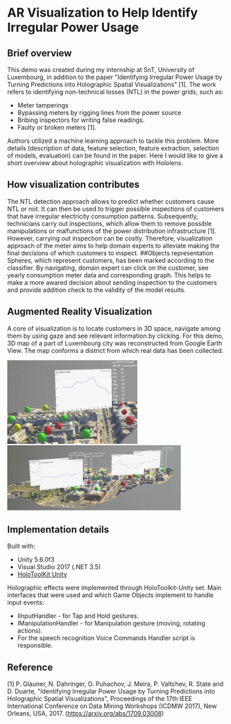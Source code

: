 # AR Visualization to Help Identify Irregular Power Usage

## Brief overview

This demo was created during my internship at SnT, University of Luxembourg, in addition to the paper "Identifying Irregular Power Usage by Turning Predictions into Holographic Spatial Visualizations" [1]. The work refers to identifying non-technical losses (NTL) in the power grids, such as:

* Meter tamperings
* Bypassing meters by rigging lines from the power source
* Bribing inspectors for writing false readings.
* Faulty or broken meters [1].   

Authors utilized a machine learning approach to tackle this problem. More details (description of data, feature selection, feature extraction, selection of models, evaluation) can be found in the paper. Here I would like to give a short overview about holographic visualization with Hololens. 

## How visualization contributes

The NTL detection approach allows to predict whether customers cause NTL or not. It can then be used to trigger possible inspections of customers that have irregular electricity consumption patterns. Subsequently, technicians carry out inspections, which allow them to remove possible manipulations or malfunctions of the power distribution infrastructure [1]. However, carrying out inspection can be costly. Therefore, visualization approach of the  meter aims to help domain experts to alleviate making the final decisions of which customers to inspect. 
##Objects representation
Spheres, which represent customers, has been marked according to the classifier. By navigating, domain expert can click on the customer, see yearly consumption meter data and corresponding graph. This helps to make a more awared decision about sending inspection to the customers and provide addition check to the validity of the model results. 

## Augmented Reality Visualization

A core of visualization is to locate customers in 3D space, navigate among them by using gaze and see relevant information by clicking. For this demo, 3D map of a part of Luxembourg city was reconstructed from Google Earth View. The map conforms a district from which real data has been collected. 

<img src="https://github.com/pugachovalex/City3D/blob/master/img1.JPG" width="300" height="193">
<img src="https://github.com/pugachovalex/City3D/blob/master/img2.JPG" width="400" height="150">



## Implementation details
Built with:
* Unity 5.6.0f3
* Visual Studio 2017 (.NET 3.5)
* [HoloToolKit Unity](https://github.com/Microsoft/HoloToolkit-Unity) 

Holographic effects were implemented through HoloToolkit-Unity set. Main interfaces that were used and which Game Objects implement to handle input events: 
* IInputHandler - for Tap and Hold gestures.
* IManipulationHandler - for Manipulation gesture (moving, rotating actions).
* For the speech recognition Voice Commands Handler script is responsible.






## Reference
[1] P. Glauner, N. Dahringer, O. Puhachov, J. Meira, P. Valtchev, R. State and D. Duarte, "Identifying Irregular Power Usage by Turning Predictions into Holographic Spatial Visualizations", Proceedings of the 17th IEEE International Conference on Data Mining Workshops (ICDMW 2017), New Orleans, USA, 2017. (https://arxiv.org/abs/1709.03008)
